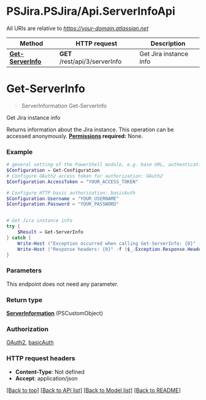 # PSJira.PSJira/Api.ServerInfoApi

All URIs are relative to *https://your-domain.atlassian.net*

Method | HTTP request | Description
------------- | ------------- | -------------
[**Get-ServerInfo**](ServerInfoApi.md#Get-ServerInfo) | **GET** /rest/api/3/serverInfo | Get Jira instance info


<a name="Get-ServerInfo"></a>
# **Get-ServerInfo**
> ServerInformation Get-ServerInfo<br>

Get Jira instance info

Returns information about the Jira instance.  This operation can be accessed anonymously.  **[Permissions](#permissions) required:** None.

### Example
```powershell
# general setting of the PowerShell module, e.g. base URL, authentication, etc
$Configuration = Get-Configuration
# Configure OAuth2 access token for authorization: OAuth2
$Configuration.AccessToken = "YOUR_ACCESS_TOKEN"

# Configure HTTP basic authorization: basicAuth
$Configuration.Username = "YOUR_USERNAME"
$Configuration.Password = "YOUR_PASSWORD"


# Get Jira instance info
try {
    $Result = Get-ServerInfo
} catch {
    Write-Host ("Exception occurred when calling Get-ServerInfo: {0}" -f ($_.ErrorDetails | ConvertFrom-Json))
    Write-Host ("Response headers: {0}" -f ($_.Exception.Response.Headers | ConvertTo-Json))
}
```

### Parameters
This endpoint does not need any parameter.

### Return type

[**ServerInformation**](ServerInformation.md) (PSCustomObject)

### Authorization

[OAuth2](../README.md#OAuth2), [basicAuth](../README.md#basicAuth)

### HTTP request headers

 - **Content-Type**: Not defined
 - **Accept**: application/json

[[Back to top]](#) [[Back to API list]](../README.md#documentation-for-api-endpoints) [[Back to Model list]](../README.md#documentation-for-models) [[Back to README]](../README.md)

